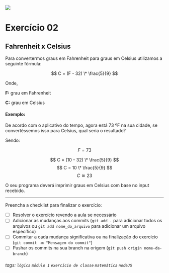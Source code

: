 ![](https://i.imgur.com/xG74tOh.png)

# Exercício 02

## Fahrenheit x Celsius

Para convertermos graus em Fahrenheit para graus em Celsius utilizamos a seguinte fórmula:

$$ C = (F - 32) \* \frac{5}{9} $$

Onde,

**F:** grau em Fahrenheit

**C:** grau em Celsius

#### Exemplo:

De acordo com o aplicativo do tempo, agora está 73 ºF na sua cidade, se convertêssemos isso para Celsius, qual seria o resultado?

Sendo:

$$ F = 73 $$

$$ C = (10 - 32) \* \frac{5}{9} $$
$$ C = 10 \* \frac{5}{9} $$
$$ C ≅ 23 $$

O seu programa deverá imprimir graus em Celsius com base no input recebido.

---

Preencha a checklist para finalizar o exercício:

- [ ] Resolver o exercício revendo a aula se necessário
- [ ] Adicionar as mudanças aos commits (`git add .` para adicionar todos os arquivos ou `git add nome_do_arquivo` para adicionar um arquivo específico)
- [ ] Commitar a cada mudança significativa ou na finalização do exercício (`git commit -m "Mensagem do commit"`)
- [ ] Pushar os commits na sua branch na origem (`git push origin nome-da-branch`)

###### tags: `lógica` `módulo 1` `exercício de classe` `matemática` `nodeJS`
